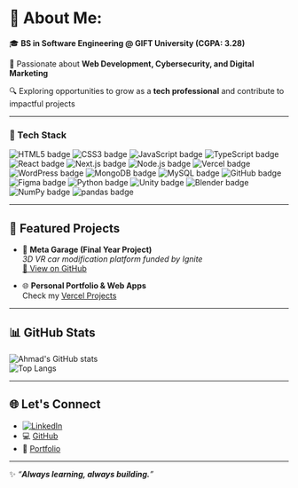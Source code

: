 # 💭 About Me:

🎓 **BS in Software Engineering @ GIFT University (CGPA: 3.28)**  

🚀 Passionate about **Web Development, Cybersecurity, and Digital Marketing**  

🔍 Exploring opportunities to grow as a **tech professional** and contribute to impactful projects 

---

### 🚀 Tech Stack  
<img src='https://img.shields.io/badge/HTML5-E34F26?style=for-the-badge&logo=HTML5&logoColor=FFF' alt='HTML5 badge'/> <img src='https://img.shields.io/badge/CSS3-1572B6?style=for-the-badge&logo=CSS3&logoColor=FFF' alt='CSS3 badge'/> <img src='https://img.shields.io/badge/JavaScript-F7DF1E?style=for-the-badge&logo=JavaScript&logoColor=black' alt='JavaScript badge'/>
<img src='https://img.shields.io/badge/TypeScript-3178C6?style=for-the-badge&logo=TypeScript&logoColor=FFF' alt='TypeScript badge'/>
<img src='https://img.shields.io/badge/React-61DAFB?style=for-the-badge&logo=React&logoColor=FFF' alt='React badge'/>
<img src='https://img.shields.io/badge/Next.js-000000?style=for-the-badge&logo=Next.js&logoColor=FFF' alt='Next.js badge'/> 
<img src='https://img.shields.io/badge/Node.js-339933?style=for-the-badge&logo=Node.js&logoColor=FFF' alt='Node.js badge'/>
<img src='https://img.shields.io/badge/Vercel-000000?style=for-the-badge&logo=Vercel&logoColor=FFF' alt='Vercel badge'/>
<img src='https://img.shields.io/badge/WordPress-21759B?style=for-the-badge&logo=WordPress&logoColor=FFF' alt='WordPress badge'/>
<img src='https://img.shields.io/badge/MongoDB-47A248?style=for-the-badge&logo=MongoDB&logoColor=FFF' alt='MongoDB badge'/>
<img src='https://img.shields.io/badge/MySQL-4479A1?style=for-the-badge&logo=MySQL&logoColor=FFF' alt='MySQL badge'/>  <img src='https://img.shields.io/badge/GitHub-181717?style=for-the-badge&logo=GitHub&logoColor=FFF' alt='GitHub badge'/>
<img src='https://img.shields.io/badge/Figma-F24E1E?style=for-the-badge&logo=Figma&logoColor=FFF' alt='Figma badge'/>
<img src='https://img.shields.io/badge/Python-3776AB?style=for-the-badge&logo=Python&logoColor=FFF' alt='Python badge'/>
<img src='https://img.shields.io/badge/Unity-000000?style=for-the-badge&logo=Unity&logoColor=FFF' alt='Unity badge'/>
<img src='https://img.shields.io/badge/Blender-E87D0D?style=for-the-badge&logo=Blender&logoColor=FFF' alt='Blender badge'/>
<img src='https://img.shields.io/badge/NumPy-013243?style=for-the-badge&logo=NumPy&logoColor=FFF' alt='NumPy badge'/>
<img src='https://img.shields.io/badge/pandas-150458?style=for-the-badge&logo=pandas&logoColor=FFF' alt='pandas badge'/>

---

## 📌 Featured Projects  
- 🚗 **Meta Garage (Final Year Project)**  
  *3D VR car modification platform funded by Ignite*  
  [🔗 View on GitHub](https://github.com/ahmadjamil07)  

- 🌐 **Personal Portfolio & Web Apps**  
  Check my [Vercel Projects](https://www.vercel.com/ahmadjamil07)  

---

## 📊 GitHub Stats  
![Ahmad's GitHub stats](https://github-readme-stats.vercel.app/api?username=ahmadjamil07&show_icons=true&theme=dark)  
![Top Langs](https://github-readme-stats.vercel.app/api/top-langs/?username=ahmadjamil07&layout=compact&theme=dark)  

---

## 🌐 Let's Connect 
- [![LinkedIn](https://img.shields.io/badge/-Connect%20on%20LinkedIn-0A66C2?logo=Linkedin&logoColor=white&style=flat)](https://www.linkedin.com/in/ahmadjamil07) 
- 💻 [GitHub](https://github.com/ahmadjamil07)  
- 🚀 [Portfolio](https://www.ahmadjamil.online)  

---

✨ *“**Always learning, always building.**”*  




